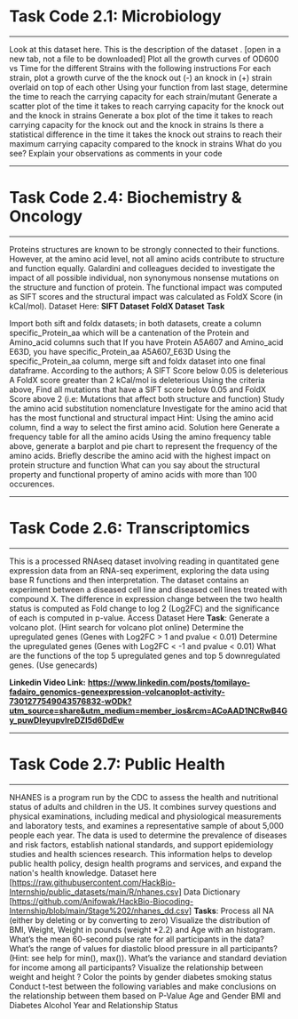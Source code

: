 # Task Code 2.1: Microbiology
---
Look at this dataset here.
This is the description of the dataset . [open in a new tab, not a file to be downloaded]
Plot all the growth curves of OD600 vs Time for the different Strains with the following instructions
For each strain, plot a growth curve of the the knock out (-) an knock in (+) strain overlaid on top of each other
Using your function from last stage, determine the time to reach the carrying capacity for each strain/mutant
Generate a scatter plot of the time it takes to reach carrying capacity for the knock out and the knock in strains
Generate a box plot of the time it takes to reach carrying capacity for the knock out and the knock in strains
Is there a statistical difference in the time it takes the knock out strains to reach their maximum carrying capacity compared to the knock in strains
What do you see? Explain your observations as comments in your code

---

# Task Code 2.4: Biochemistry & Oncology
---
Proteins structures are known to be strongly connected to their functions. However, at the amino acid level, not all amino acids contribute to structure and function equally. Galardini and colleagues decided to investigate the impact of all possible individual, non synonymous nonsense mutations on the structure and function of protein.
The functional impact was computed as SIFT scores and the structural impact was calculated as FoldX Score (in kCal/mol).
Dataset Here:
**SIFT Dataset**
**FoldX Dataset**
**Task**

Import both sift and foldx datasets; in both datasets, create a column specific_Protein_aa which will be a cantenation of the Protein and Amino_acid columns such that If you have Protein A5A607 and Amino_acid E63D, you have specific_Protein_aa A5A607_E63D
Using the specific_Protein_aa column, merge sift and foldx dataset into one final dataframe.
According to the authors;
A SIFT Score below 0.05 is deleterious
A FoldX score greater than 2 kCal/mol is deleterious
Using the criteria above, Find all mutations that have a SIFT score below 0.05 and FoldX Score above 2 (i.e: Mutations that affect both structure and function)
Study the amino acid substitution nomenclature
Investigate for the amino acid that has the most functional and structural impact
Hint: Using the amino acid column, find a way to select the first amino acid. Solution here
Generate a frequency table for all the amino acids
Using the amino frequency table above, generate a barplot and pie chart to represent the frequency of the amino acids.
Briefly describe the amino acid with the highest impact on protein structure and function
What can you say about the structural property and functional property of amino acids with more than 100 occurences.

---

# Task Code 2.6: Transcriptomics
---
This is a processed RNAseq dataset involving reading in quantitated gene expression data from an RNA-seq experiment, exploring the data using base R functions and then interpretation. The dataset contains an experiment between a diseased cell line and diseased cell lines treated with compound X. The difference in expression change between the two health status is computed as Fold change to log 2 (Log2FC) and the significance of each is computed in p-value.
Access Dataset Here
**Task**:
Generate a volcano plot. (Hint search for volcano plot online)
Determine the upregulated genes (Genes with Log2FC > 1 and pvalue < 0.01)
Determine the upregulated genes (Genes with Log2FC < -1 and pvalue < 0.01)
What are the functions of the top 5 upregulated genes and top 5 downregulated genes. (Use genecards)

**Linkedin Video Link:** **https://www.linkedin.com/posts/tomilayo-fadairo_genomics-geneexpression-volcanoplot-activity-7301277549043576832-wODk?utm_source=share&utm_medium=member_ios&rcm=ACoAAD1NCRwB4Gy_puwDIeyupvlreDZI5d6DdEw**

---

# Task Code 2.7: Public Health
---
NHANES is a program run by the CDC to assess the health and nutritional status of adults and children in the US. It combines survey questions and physical examinations, including medical and physiological measurements and laboratory tests, and examines a representative sample of about 5,000 people each year. The data is used to determine the prevalence of diseases and risk factors, establish national standards, and support epidemiology studies and health sciences research. This information helps to develop public health policy, design health programs and services, and expand the nation's health knowledge.
Dataset here [https://raw.githubusercontent.com/HackBio-Internship/public_datasets/main/R/nhanes.csv]
Data Dictionary [https://github.com/Anifowak/HackBio-Biocoding-Internship/blob/main/Stage%202/nhanes_dd.csv]
**Tasks**:
Process all NA (either by deleting or by converting to zero)
Visualize the distribution of BMI, Weight, Weight in pounds (weight *2.2) and Age with an histogram.
What’s the mean 60-second pulse rate for all participants in the data?
What’s the range of values for diastolic blood pressure in all participants? (Hint: see help for min(), max()).
What’s the variance and standard deviation for income among all participants?
Visualize the relationship between weight and height ?
Color the points by
gender
diabetes
smoking status
Conduct t-test between the following variables and make conclusions on the relationship between them based on P-Value
Age and Gender
BMI and Diabetes
Alcohol Year and Relationship Status
